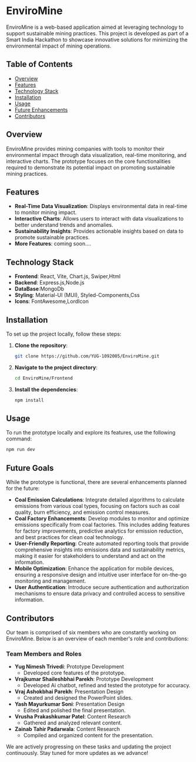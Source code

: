 # EnviroMine

EnviroMine is a web-based application aimed at leveraging technology to support sustainable mining practices. This project is developed as part of a Smart India Hackathon to showcase innovative solutions for minimizing the environmental impact of mining operations.

## Table of Contents

- [Overview](#overview)
- [Features](#features)
- [Technology Stack](#technology-stack)
- [Installation](#installation)
- [Usage](#usage)
- [Future Enhancements](#future-enhancements)
- [Contributors](#contributors)

## Overview

EnviroMine provides mining companies with tools to monitor their environmental impact through data visualization, real-time monitoring, and interactive charts. The prototype focuses on the core functionalities required to demonstrate its potential impact on promoting sustainable mining practices.

## Features

- **Real-Time Data Visualization**: Displays environmental data in real-time to monitor mining impact.
- **Interactive Charts**: Allows users to interact with data visualizations to better understand trends and anomalies.
- **Sustainability Insights**: Provides actionable insights based on data to promote sustainable practices.
- **More Features**: coming soon....
  
## Technology Stack

- **Frontend**: React, Vite, Chart.js, Swiper,Html
- **Backend**: Express.js,Node.js
- **DataBase**:MongoDb
- **Styling**: Material-UI (MUI), Styled-Components,Css
- **Icons**: FontAwesome,LordIcon

## Installation

To set up the project locally, follow these steps:

1. **Clone the repository**:

    ```bash
    git clone https://github.com/YUG-1092005/EnviroMine.git
    ```

2. **Navigate to the project directory**:

    ```bash
    cd EnviroMine/Frontend
    ```

3. **Install the dependencies**:

    ```bash
    npm install
    ```

## Usage

To run the prototype locally and explore its features, use the following command:

```bash
npm run dev
```

## Future Goals

While the prototype is functional, there are several enhancements planned for the future:

- **Coal Emission Calculations**: Integrate detailed algorithms to calculate emissions from various coal types, focusing on factors such as coal quality, burn efficiency, and emission control measures.
- **Coal Factory Enhancements**: Develop modules to monitor and optimize emissions specifically from coal factories. This includes adding features for factory improvements, predictive analytics for emission reduction, and best practices for clean coal technology.
- **User-Friendly Reporting**: Create automated reporting tools that provide comprehensive insights into emissions data and sustainability metrics, making it easier for stakeholders to understand and act on the information.
- **Mobile Optimization**: Enhance the application for mobile devices, ensuring a responsive design and intuitive user interface for on-the-go monitoring and management.
- **User Authentication**: Introduce secure authentication and authorization mechanisms to ensure data privacy and controlled access to sensitive information.

## Contributors
Our team is comprised of six members who are constantly working on EnviroMine. Below is an overview of each member's role and contributions:

### Team Members and Roles

- **Yug Nimesh Trivedi**: Prototype Development
  - Developed core features of the prototype.
- **Vrajkumar Shaileshbhai Parekh**: Prototype Development
  - Developed Ai chatbot, refined and tested the prototype for accuracy.
- **Vraj Ashokbhai Parekh**: Presentation Design
  - Created and designed the PowerPoint slides.
- **Yash Mayurkumar Soni**: Presentation Design
  - Edited and polished the final presentation.
- **Vrusha Prakashkumar Patel**: Content Research
  - Gathered and analyzed relevant content.
- **Zainab Tahir Padarwala**: Content Research
  - Compiled and organized content for the presentation.

We are actively progressing on these tasks and updating the project continuously. Stay tuned for more updates as we advance!









